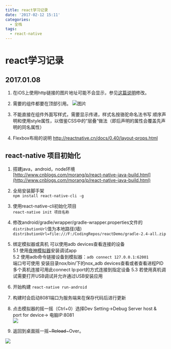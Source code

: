 ```yaml
---
title: react学习记录
date: '2017-02-12 15:11'
categories:
  - 全栈
tags: 
  - react-native
---
```


# react学习记录

2017.01.08
---------------------       

1. 在iOS上使用http链接的图片地址可能不会显示，参见[这篇说明](https://segmentfault.com/a/1190000002933776)修改。        

2. 需要的组件都要在顶部引用。
 ![图片](https://dn-coding-net-production-pp.qbox.me/981a29a8-2574-4e04-9432-d86f61132054.png) 

3. 不能直接在组件外面写样式，需要显示传递，样式名按骆驼命名法书写
顺序声明和使用style属性，以借鉴CSS中的“层叠”做法（即后声明的属性会覆盖先声明的同名属性）       

4. Flexbox布局的说明 http://reactnative.cn/docs/0.40/layout-props.html


<!--more-->

## react-native 项目初始化

1. 搭建java，android，node环境    
    [http://www.cnblogs.com/morang/p/react-native-java-build.html](http://www.cnblogs.com/morang/p/react-native-java-build.html)    
2. 全局安装脚手架  
    `npm install react-native-cli -g`  
3. 使用react-native-cli初始化项目          
    `react-native init 项目名称`
4. 修改android/gradle/wrapper/gradle-wrapper.properties文件的`distributionUrl`值为本地路径(墙)     
    `distributionUrl=file:///F:/CodingRepos/reactDemo/gradle-2.4-all.zip`
5. 绑定模拟器或真机 可以使用adb devices查看连接的设备         
    5.1 使用[夜神模拟器](https://www.yeshen.com/)安装调试app   
    5.2 使用adb命令链接设备到模拟器：`adb connect 127.0.0.1:62001`       
        端口号可使用 安装目录nox/bin/下的nox_adb devices查看或者查看进程PID         
        多个真机连接可用此connect Ip:port的方式连接到指定设备
    5.3 若使用真机调试需要打开USB调试并允许通过USB安装应用
6. 开始构建
    `react-native run-android`
    
7. 构建时会启动8081端口为服务端来在保存代码后进行更新          

8. 点击模拟器的摇一摇（Ctrl+0）选择Dev Setting->Debug Server host & port for device-> 电脑IP:8081        
    ![](http://images2015.cnblogs.com/blog/662652/201702/662652-20170212150730135-700935076.png)

9. 返回到桌面摇一摇~~~Reload~~~Over。        

![](http://images2015.cnblogs.com/blog/662652/201702/662652-20170212150701776-1049586653.png)


